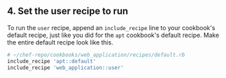## 4. Set the user recipe to run

To run the `user` recipe, append an `include_recipe` line to your cookbook's default recipe, just like you did for the `apt` cookbook's default recipe. Make the entire default recipe look like this.

```ruby
# ~/chef-repo/cookbooks/web_application/recipes/default.rb
include_recipe 'apt::default'
include_recipe 'web_application::user'
```
